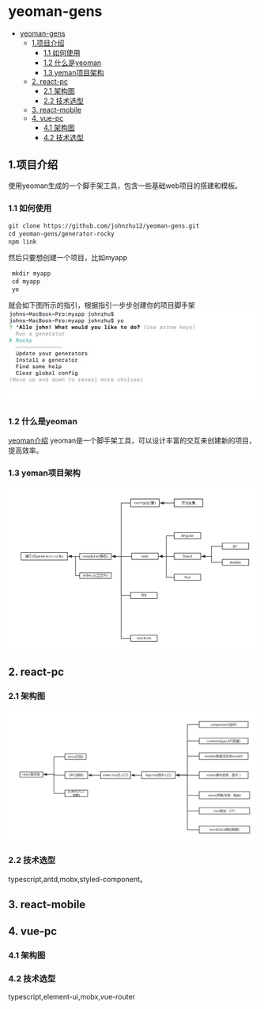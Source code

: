 
# yeoman-gens

<!-- @import "[TOC]" {cmd="toc" depthFrom=1 depthTo=6 orderedList=false} -->

<!-- code_chunk_output -->

* [yeoman-gens](#yeoman-gens)
	* [1.项目介绍](#1项目介绍)
		* [1.1 如何使用](#11-如何使用)
		* [1.2 什么是yeoman](#12-什么是yeoman)
		* [1.3 yeman项目架构](#13-yeman项目架构)
	* [2. react-pc](#2-react-pc)
		* [2.1 架构图](#21-架构图)
		* [2.2 技术选型](#22-技术选型)
	* [3. react-mobile](#3-react-mobile)
	* [4. vue-pc](#4-vue-pc)
		* [4.1 架构图](#41-架构图)
		* [4.2 技术选型](#42-技术选型)

<!-- /code_chunk_output -->

## 1.项目介绍

使用yeoman生成的一个脚手架工具，包含一些基础web项目的搭建和模板。

### 1.1 如何使用

```shell
git clone https://github.com/johnzhu12/yeoman-gens.git
cd yeoman-gens/generator-rocky
npm link
```

然后只要想创建一个项目，比如myapp

```shell
 mkdir myapp
 cd myapp
 yo
```

就会如下图所示的指引，根据指引一步步创建你的项目脚手架
![step1](./generator-rocky/docs/imgs/demo1.png)

### 1.2 什么是yeoman

[yeoman介绍](http://yeoman.io)
yeoman是一个脚手架工具，可以设计丰富的交互来创建新的项目，提高效率。

### 1.3 yeman项目架构

![yeoman-arch](./generator-rocky/docs/imgs/yeoman-arch.jpg)

## 2. react-pc

### 2.1 架构图

![yeoman-arch](./generator-rocky/docs/imgs/react-arch.jpg)

### 2.2 技术选型

typescript,antd,mobx,styled-component。

## 3. react-mobile

## 4. vue-pc

### 4.1 架构图

### 4.2 技术选型

typescript,element-ui,mobx,vue-router
